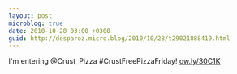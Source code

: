 ```yaml
---
layout: post
microblog: true
date: 2010-10-28 03:00 +0300
guid: http://desparoz.micro.blog/2010/10/28/t29021888419.html
---
```

I'm entering @Crust_Pizza #CrustFreePizzaFriday! [ow.ly/30C1K](http://ow.ly/30C1K)
